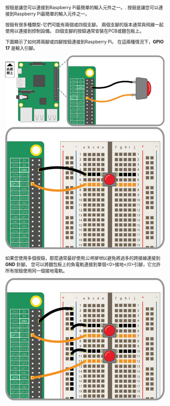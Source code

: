 按鈕是讓您可以連接到Raspberry Pi最簡單的輸入元件之一。. 按鈕是讓您可以連接到Raspberry Pi最簡單的輸入元件之一。

按鈕有很多種類型-它們可能有兩個或四個支腳。 兩個支腳的版本通常與飛線一起使用以連接到控制設備。 四個支腳的按鈕通常安裝在PCB或麵包板上。

下圖顯示了如何將兩腳或四腳按鈕連接到Raspberry Pi。 在這兩種情況下，**GPIO 17** 是輸入引腳。

![兩針按鈕](images/2-pin-button.png) 
![四針按鈕](images/4-pin-button.png)

如果您使用多個按鈕，那麼通常最好使用*公用接地*以避免將過多的跨接線連接到 **GND** 針腳。 您可以將麵包板上的負電軌連接到單個<0>接地</0>引腳，它允許所有按鈕使用同一個接地電軌。

![四針按鈕x2](images/2x4-pin-button.png)
 